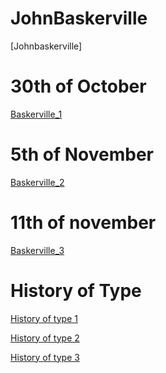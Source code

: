 # JohnBaskerville
[Johnbaskerville]
# 30th of October
[Baskerville_1](https://jamesscott147.github.io/john_baskerville/baskerville.html)

# 5th of November
[Baskerville_2](https://jamesscott147.github.io/john_baskerville/baskerville_2.html) 

# 11th of november

[Baskerville_3](https://jamesscott147.github.io/john_baskerville/baskerville_3.html) 


History of Type
===============

[History of type 1](https://jamesscott147.github.io/john_baskerville/historyoftype.html) 
 
[History of type 2](https://jamesscott147.github.io/john_baskerville/historyoftype2.html)  

[History of type 3](https://jamesscott147.github.io/john_baskerville/historyoftype3.html) 
 